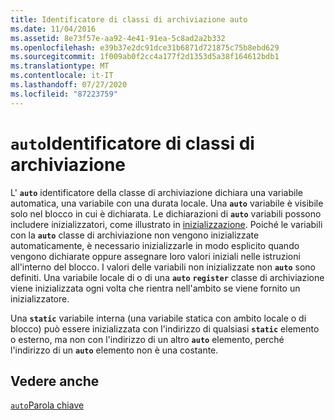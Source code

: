 ```yaml
---
title: Identificatore di classi di archiviazione auto
ms.date: 11/04/2016
ms.assetid: 8e73f57e-aa92-4e41-91ea-5c8ad2a2b332
ms.openlocfilehash: e39b37e2dc91dce31b6871d721875c75b8ebd629
ms.sourcegitcommit: 1f009ab0f2cc4a177f2d1353d5a38f164612bdb1
ms.translationtype: MT
ms.contentlocale: it-IT
ms.lasthandoff: 07/27/2020
ms.locfileid: "87223759"
---
```

# <a name="auto-storage-class-specifier"></a>`auto`Identificatore di classi di archiviazione

L' **`auto`** identificatore della classe di archiviazione dichiara una variabile automatica, una variabile con una durata locale. Una **`auto`** variabile è visibile solo nel blocco in cui è dichiarata. Le dichiarazioni di **`auto`** variabili possono includere inizializzatori, come illustrato in [inizializzazione](../c-language/initialization.md). Poiché le variabili con la **`auto`** classe di archiviazione non vengono inizializzate automaticamente, è necessario inizializzarle in modo esplicito quando vengono dichiarate oppure assegnare loro valori iniziali nelle istruzioni all'interno del blocco. I valori delle variabili non inizializzate non **`auto`** sono definiti. Una variabile locale di o di una **`auto`** **`register`** classe di archiviazione viene inizializzata ogni volta che rientra nell'ambito se viene fornito un inizializzatore.

Una **`static`** variabile interna (una variabile statica con ambito locale o di blocco) può essere inizializzata con l'indirizzo di qualsiasi **`static`** elemento o esterno, ma non con l'indirizzo di un altro **`auto`** elemento, perché l'indirizzo di un **`auto`** elemento non è una costante.

## <a name="see-also"></a>Vedere anche

[`auto`Parola chiave](../cpp/auto-keyword.md)
